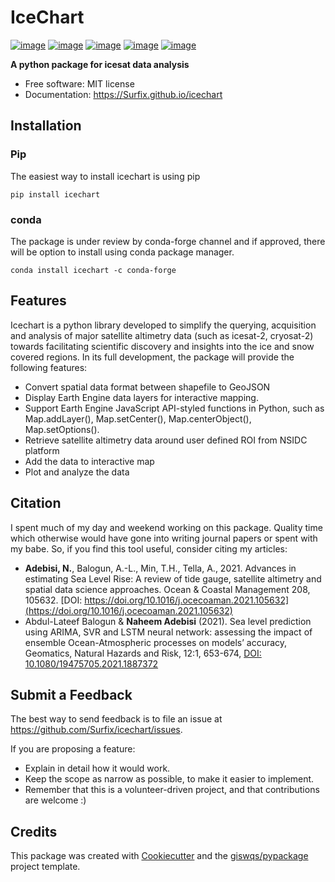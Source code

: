 # IceChart


[![image](https://img.shields.io/pypi/v/icechart.svg)](https://pypi.python.org/pypi/icechart)
[![image](https://img.shields.io/conda/vn/conda-forge/icechart.svg)](https://anaconda.org/conda-forge/icechart)
[![image](https://pepy.tech/badge/icechart)](https://pepy.tech/project/icechart)
[![image](https://img.shields.io/twitter/follow/survix?style=social)](https://twitter.com/survix)
[![image](https://img.shields.io/badge/License-MIT-yellow.svg)](https://opensource.org/licenses/MIT)



**A python package for icesat data analysis**


-   Free software: MIT license
-   Documentation: https://Surfix.github.io/icechart
    


## Installation

### Pip 
The easiest way to install icechart is using pip

```
pip install icechart
```
### conda
The package is under review by conda-forge channel and if approved, there will be option to install using conda package manager. 
```
conda install icechart -c conda-forge
```
## Features


Icechart is a python library developed to simplify the querying, acquisition and analysis of major satellite altimetry data (such as icesat-2, cryosat-2) towards facilitating scientific discovery and insights into the ice and snow covered regions. In its full development, the package will provide the following features:

- Convert spatial data format between shapefile to GeoJSON
- Display Earth Engine data layers for interactive mapping.
- Support Earth Engine JavaScript API-styled functions in Python, such as Map.addLayer(), Map.setCenter(), Map.centerObject(), Map.setOptions().
- Retrieve satellite altimetry data around user defined ROI from NSIDC platform
- Add the data to interactive map
- Plot and analyze the data

## Citation

I spent much of my day and weekend working on this package. Quality time which otherwise would have gone into writing journal papers or spent with my babe. So, if you find this tool useful, consider citing my articles:

- **Adebisi, N.**, Balogun, A.-L., Min, T.H., Tella, A., 2021. Advances in estimating Sea Level Rise: A review of tide gauge, satellite altimetry and spatial data science approaches. Ocean & Coastal Management 208, 105632. [DOI: https://doi.org/10.1016/j.ocecoaman.2021.105632](https://doi.org/10.1016/j.ocecoaman.2021.105632)
- Abdul-Lateef Balogun & **Naheem Adebisi** (2021). Sea level prediction using ARIMA, SVR and LSTM neural network: assessing the impact of ensemble Ocean-Atmospheric processes on models’ accuracy, Geomatics, Natural Hazards and Risk, 12:1, 653-674, [DOI: 10.1080/19475705.2021.1887372](https://www.tandfonline.com/doi/full/10.1080/19475705.2021.1887372)

## Submit a Feedback
The best way to send feedback is to file an issue at https://github.com/Surfix/icechart/issues.

If you are proposing a feature:
- Explain in detail how it would work.
- Keep the scope as narrow as possible, to make it easier to implement.
- Remember that this is a volunteer-driven project, and that contributions are welcome :)
## Credits

This package was created with [Cookiecutter](https://github.com/cookiecutter/cookiecutter) and the [giswqs/pypackage](https://github.com/giswqs/pypackage) project template.
